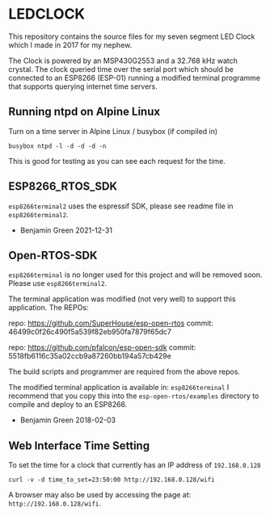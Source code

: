 LEDCLOCK
========

This repository contains the source files for my seven segment LED
Clock which I made in 2017 for my nephew.

The Clock is powered by an MSP430G2553 and a 32.768 kHz watch
crystal. The clock queried time over the serial port which should
be connected to an ESP8266 (ESP-01) running a modified terminal
programme that supports querying internet time servers.

Running ntpd on Alpine Linux
----------------------------

Turn on a time server in Alpine Linux / busybox (if compiled in)

    busybox ntpd -l -d -d -d -n

This is good for testing as you can see each request for the time.

ESP8266\_RTOS\_SDK
------------------

`esp8266terminal2` uses the espressif SDK, please see readme file
in `esp8266terminal2`.

 - Benjamin Green 2021-12-31

Open-RTOS-SDK
-------------

`esp8266terminal` is no longer used for this project and will be
removed soon. Please use `esp8266terminal2`.

The terminal application was modified (not very well) to support
this application. The REPOs:

repo:   https://github.com/SuperHouse/esp-open-rtos
commit: 46499c0f26c490f5a539f82eb950fa7879f65dc7

repo:   https://github.com/pfalcon/esp-open-sdk
commit: 5518fb6116c35a02ccb9a87260bb194a57cb429e

The build scripts and programmer are required from the above
repos.

The modified terminal application is available in:
`esp8266terminal` I recommend that you copy this into the
`esp-open-rtos/examples` directory to compile and deploy to
an ESP8266.

 - Benjamin Green 2018-02-03

Web Interface Time Setting
--------------------------

To set the time for a clock that currently has an IP address of `192.168.0.128`

    curl -v -d time_to_set=23:50:00 http://192.168.0.128/wifi

A browser may also be used by accessing the page at: `http://192.168.0.128/wifi`.

